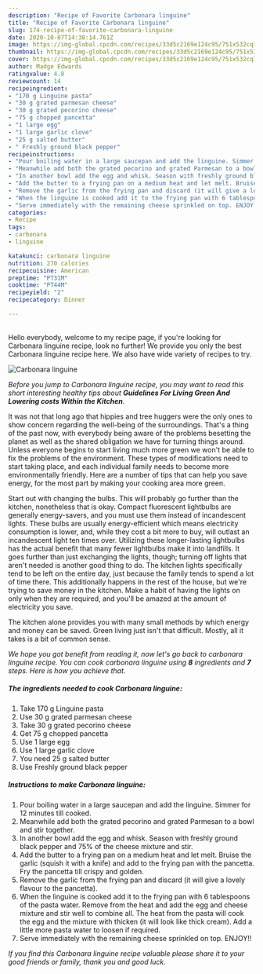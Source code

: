 ```yaml
---
description: "Recipe of Favorite Carbonara linguine"
title: "Recipe of Favorite Carbonara linguine"
slug: 174-recipe-of-favorite-carbonara-linguine
date: 2020-10-07T14:38:14.761Z
image: https://img-global.cpcdn.com/recipes/33d5c2169e124c95/751x532cq70/carbonara-linguine-recipe-main-photo.jpg
thumbnail: https://img-global.cpcdn.com/recipes/33d5c2169e124c95/751x532cq70/carbonara-linguine-recipe-main-photo.jpg
cover: https://img-global.cpcdn.com/recipes/33d5c2169e124c95/751x532cq70/carbonara-linguine-recipe-main-photo.jpg
author: Madge Edwards
ratingvalue: 4.8
reviewcount: 14
recipeingredient:
- "170 g Linguine pasta"
- "30 g grated parmesan cheese"
- "30 g grated pecorino cheese"
- "75 g chopped pancetta"
- "1 large egg"
- "1 large garlic clove"
- "25 g salted butter"
- " Freshly ground black pepper"
recipeinstructions:
- "Pour boiling water in a large saucepan and add the linguine. Simmer for 12 minutes till cooked."
- "Meanwhile add both the grated pecorino and grated Parmesan to a bowl and stir together."
- "In another bowl add the egg and whisk. Season with freshly ground black pepper and 75% of the cheese mixture and stir."
- "Add the butter to a frying pan on a medium heat and let melt. Bruise the garlic (squish it with a knife) and add to the frying pan with the pancetta. Fry the pancetta till crispy and golden."
- "Remove the garlic from the frying pan and discard (it will give a lovely flavour to the pancetta)."
- "When the linguine is cooked add it to the frying pan with 6 tablespoons of the pasta water. Remove from the heat and add the egg and cheese mixture and stir well to combine all. The heat from the pasta will cook the egg and the mixture with thicken (it will look like thick cream). Add a little more pasta water to loosen if required."
- "Serve immediately with the remaining cheese sprinkled on top. ENJOY!!"
categories:
- Recipe
tags:
- carbonara
- linguine

katakunci: carbonara linguine 
nutrition: 270 calories
recipecuisine: American
preptime: "PT31M"
cooktime: "PT44M"
recipeyield: "2"
recipecategory: Dinner

---
```

<br>
Hello everybody, welcome to my recipe page, if you're looking for Carbonara linguine recipe, look no further! We provide you only the best Carbonara linguine recipe here. We also have wide variety of recipes to try.
<br>


![Carbonara linguine](https://img-global.cpcdn.com/recipes/33d5c2169e124c95/751x532cq70/carbonara-linguine-recipe-main-photo.jpg)

<i>Before you jump to Carbonara linguine recipe, you may want to read this short interesting healthy tips about 
<strong>Guidelines For Living Green And Lowering costs Within the Kitchen</strong>.</i>
</br>

It was not that long ago that hippies and tree huggers were the only ones to show concern regarding the well-being of the surroundings. That's a thing of the past now, with everybody being aware of the problems besetting the planet as well as the shared obligation we have for turning things around. Unless everyone begins to start living much more green we won't be able to fix the problems of the environment. These types of modifications need to start taking place, and each individual family needs to become more environmentally friendly. Here are a number of tips that can help you save energy, for the most part by making your cooking area more green.

Start out with changing the bulbs. This will probably go further than the kitchen, nonetheless that is okay. Compact fluorescent lightbulbs are generally energy-savers, and you must use them instead of incandescent lights. These bulbs are usually energy-efficient which means electricity consumption is lower, and, while they cost a bit more to buy, will outlast an incandescent light ten times over. Utilizing these longer-lasting lightbulbs has the actual benefit that many fewer lightbulbs make it into landfills. It goes further than just exchanging the lights, though; turning off lights that aren't needed is another good thing to do. The kitchen lights specifically tend to be left on the entire day, just because the family tends to spend a lot of time there. This additionally happens in the rest of the house, but we're trying to save money in the kitchen. Make a habit of having the lights on only when they are required, and you'll be amazed at the amount of electricity you save.

The kitchen alone provides you with many small methods by which energy and money can be saved. Green living just isn't that difficult. Mostly, all it takes is a bit of common sense.


<i>We hope you got benefit from reading it, now let's go back to carbonara linguine recipe. You can cook carbonara linguine using <strong>8</strong> ingredients and <strong>7</strong> steps. Here is how you achieve that.
</i>

##### The ingredients needed to cook Carbonara linguine:

1. Take 170 g Linguine pasta
1. Use 30 g grated parmesan cheese
1. Take 30 g grated pecorino cheese
1. Get 75 g chopped pancetta
1. Use 1 large egg
1. Use 1 large garlic clove
1. You need 25 g salted butter
1. Use  Freshly ground black pepper


##### Instructions to make Carbonara linguine:

1. Pour boiling water in a large saucepan and add the linguine. Simmer for 12 minutes till cooked.
1. Meanwhile add both the grated pecorino and grated Parmesan to a bowl and stir together.
1. In another bowl add the egg and whisk. Season with freshly ground black pepper and 75% of the cheese mixture and stir.
1. Add the butter to a frying pan on a medium heat and let melt. Bruise the garlic (squish it with a knife) and add to the frying pan with the pancetta. Fry the pancetta till crispy and golden.
1. Remove the garlic from the frying pan and discard (it will give a lovely flavour to the pancetta).
1. When the linguine is cooked add it to the frying pan with 6 tablespoons of the pasta water. Remove from the heat and add the egg and cheese mixture and stir well to combine all. The heat from the pasta will cook the egg and the mixture with thicken (it will look like thick cream). Add a little more pasta water to loosen if required.
1. Serve immediately with the remaining cheese sprinkled on top. ENJOY!!


<i>If you find this Carbonara linguine recipe valuable please share it to your good friends or family, thank you and good luck.</i>
